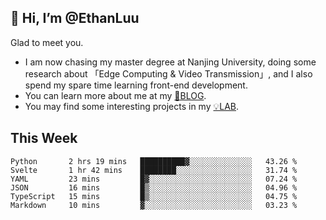 ## 👋 Hi, I’m @EthanLuu

Glad to meet you.

- I am now chasing my master degree at Nanjing University, doing some research about 「Edge Computing & Video Transmission」, and I also spend my spare time learning front-end development.
- You can learn more about me at my [📝BLOG](https://blog.ethanloo.cn).
- You may find some interesting projects in my [💡LAB](https://lab.ethanloo.cn).

## This Week
<!--START_SECTION:waka-->

```text
Python       2 hrs 19 mins   ██████████▓░░░░░░░░░░░░░░   43.26 %
Svelte       1 hr 42 mins    ████████░░░░░░░░░░░░░░░░░   31.74 %
YAML         23 mins         █▓░░░░░░░░░░░░░░░░░░░░░░░   07.24 %
JSON         16 mins         █▒░░░░░░░░░░░░░░░░░░░░░░░   04.96 %
TypeScript   15 mins         █▒░░░░░░░░░░░░░░░░░░░░░░░   04.75 %
Markdown     10 mins         ▓░░░░░░░░░░░░░░░░░░░░░░░░   03.23 %
```

<!--END_SECTION:waka-->
